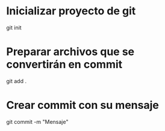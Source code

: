 # Inicializar proyecto de git
git init

# Preparar archivos que se convertirán en commit
git add .

# Crear commit con su mensaje
git commit -m "Mensaje"